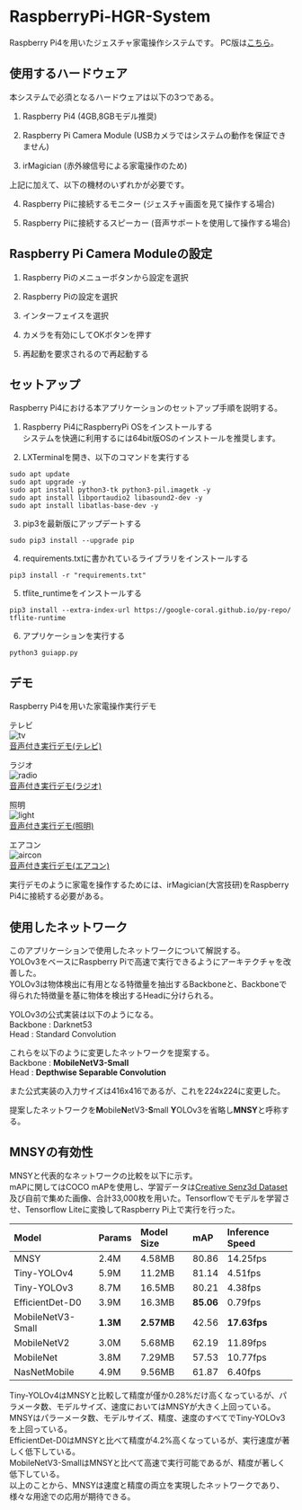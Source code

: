 # RaspberryPi-HGR-System
Raspberry Pi4を用いたジェスチャ家電操作システムです。
PC版は[こちら](https://github.com/appleyuta/Hand-Gesture-Recognition)。

## 使用するハードウェア
本システムで必須となるハードウェアは以下の3つである。

1. Raspberry Pi4 (4GB,8GBモデル推奨)

2. Raspberry Pi Camera Module (USBカメラではシステムの動作を保証できません)

3. irMagician (赤外線信号による家電操作のため)

上記に加えて、以下の機材のいずれかが必要です。

4. Raspberry Piに接続するモニター (ジェスチャ画面を見て操作する場合)

5. Raspberry Piに接続するスピーカー (音声サポートを使用して操作する場合)

## Raspberry Pi Camera Moduleの設定

1. Raspberry Piのメニューボタンから設定を選択

2. Raspberry Piの設定を選択

3. インターフェイスを選択

4. カメラを有効にしてOKボタンを押す

5. 再起動を要求されるので再起動する

## セットアップ
Raspberry Pi4における本アプリケーションのセットアップ手順を説明する。

1. Raspberry Pi4にRaspberryPi OSをインストールする  
システムを快適に利用するには64bit版OSのインストールを推奨します。

2. LXTerminalを開き、以下のコマンドを実行する
```
sudo apt update
sudo apt upgrade -y
sudo apt install python3-tk python3-pil.imagetk -y
sudo apt install libportaudio2 libasound2-dev -y
sudo apt install libatlas-base-dev -y
```

3. pip3を最新版にアップデートする
```
sudo pip3 install --upgrade pip
```

4. requirements.txtに書かれているライブラリをインストールする
```
pip3 install -r "requirements.txt"
```

5. tflite_runtimeをインストールする
```
pip3 install --extra-index-url https://google-coral.github.io/py-repo/ tflite-runtime
```

6. アプリケーションを実行する
```
python3 guiapp.py
```

## デモ
Raspberry Pi4を用いた家電操作実行デモ

テレビ  
![tv](https://raw.github.com/wiki/appleyuta/RaspberryPi-HGR-System/demo/tv_demo.gif)  
[音声付き実行デモ(テレビ)](https://drive.google.com/file/d/1s1qNGif82lDRxwMHlbF_nLyt1CB9UhEN/view?usp=sharing)

ラジオ  
![radio](https://github.com/appleyuta/RaspberryPi-HGR-System/blob/main/demo/radio_demo.gif)  
[音声付き実行デモ(ラジオ)](https://drive.google.com/file/d/17_MrWGOTZl4V6-CBKR9baaDONod8nfAz/view?usp=sharing)

照明  
![light](https://github.com/appleyuta/RaspberryPi-HGR-System/blob/main/demo/light_demo.gif)  
[音声付き実行デモ(照明)](https://drive.google.com/file/d/1AMNmwWAQx4k3uAjHc9ooJVMLYlVAi2QY/view?usp=sharing)

エアコン  
![aircon](https://raw.github.com/wiki/appleyuta/RaspberryPi-HGR-System/demo/aircon_demo.gif)  
[音声付き実行デモ(エアコン)](https://drive.google.com/file/d/1Vg5cv_YjNdHtDIUxkVzP2FJbDGfUzujT/view?usp=sharing)


実行デモのように家電を操作するためには、irMagician(大宮技研)をRaspberry Pi4に接続する必要がある。


## 使用したネットワーク
このアプリケーションで使用したネットワークについて解説する。  
YOLOv3をベースにRaspberry Piで高速で実行できるようにアーキテクチャを改善した。  
YOLOv3は物体検出に有用となる特徴量を抽出するBackboneと、Backboneで得られた特徴量を基に物体を検出するHeadに分けられる。

YOLOv3の公式実装は以下のようになる。  
Backbone : Darknet53  
Head : Standard Convolution

これらを以下のように変更したネットワークを提案する。  
Backbone : **MobileNetV3-Small**  
Head : **Depthwise Separable Convolution**

また公式実装の入力サイズは416x416であるが、これを224x224に変更した。

提案したネットワークを**M**obile**N**etV3-**S**mall **Y**OLOv3を省略し**MNSY**と呼称する。

## MNSYの有効性
MNSYと代表的なネットワークの比較を以下に示す。  
mAPに関してはCOCO mAPを使用し、学習データは[Creative Senz3d Dataset](https://lttm.dei.unipd.it/downloads/gesture/)及び自前で集めた画像、合計33,000枚を用いた。Tensorflowでモデルを学習させ、Tensorflow Liteに変換してRaspberry Pi上で実行を行った。

|Model|Params|Model Size|mAP|Inference Speed|
|:---|:---|:---|:---|:---|
|MNSY|2.4M|4.58MB|80.86|14.25fps|
|Tiny-YOLOv4|5.9M|11.2MB|81.14|4.51fps|
|Tiny-YOLOv3|8.7M|16.5MB|80.21|4.38fps|
|EfficientDet-D0|3.9M|16.3MB|**85.06**|0.79fps|
|MobileNetV3-Small|**1.3M**|**2.57MB**|42.56|**17.63fps**|
|MobileNetV2|3.0M|5.68MB|62.19|11.89fps|
|MobileNet|3.8M|7.29MB|57.53|10.77fps|
|NasNetMobile|4.9M|9.56MB|61.87|6.40fps|

Tiny-YOLOv4はMNSYと比較して精度が僅か0.28%だけ高くなっているが、パラメータ数、モデルサイズ、速度においてはMNSYが大きく上回っている。  
MNSYはパラーメータ数、モデルサイズ、精度、速度のすべてでTiny-YOLOv3を上回っている。  
EfficientDet-D0はMNSYと比べて精度が4.2%高くなっているが、実行速度が著しく低下している。  
MobileNetV3-SmallはMNSYと比べて高速で実行可能であるが、精度が著しく低下している。  
以上のことから、MNSYは速度と精度の両立を実現したネットワークであり、様々な用途での応用が期待できる。
